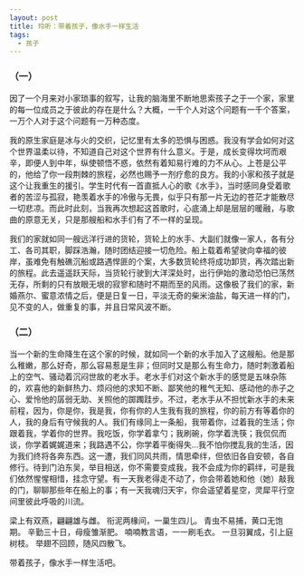 ```yaml
---
layout: post
title: 玲听：带着孩子，像水手一样生活
tags:
  - 孩子
---
```


### （一）

因了一个月来对小家琐事的叙写，让我的脑海里不断地思索孩子之于一个家，家里的每一位成员之于彼此的存在是什么？大概，一千个人对这个问题有一千个答案，一万个人对于这个问题有一万种态度。

我的原生家庭是冰与火的交织，记忆里有太多的恐惧与困惑。我没有学会如何对这个世界温柔以待，不知道自己对这个世界有什么意义。于是，成长变得坎坷而艰辛，即便人到中年，纵使顿悟不惑，依然有着知易行难的力不从心。上苍是公平的，他给了你一段荆棘的旅程，必然也赐予一剂疗愈的良方。我的小家和孩子就是这个让我重生的援引。学生时代有一首直抵人心的歌《水手》，当时感同身受着歌者的苦涩与孤寂，艳羡着水手的冷傲与无畏，似乎只有那一片无边的苍茫才能散尽一切悲凉。而此时此刻，当我再次想起这首歌时，心底涌上却是层层的暖融，与歌曲的原意无关，只是那艘船和水手们有了不一样的呈现。

我们的家就如同一艘远洋行进的货轮，货轮上的水手、大副们就像一家人，各有分工、各司其职，脚踩浩瀚，随时团结迎接一切危险。船上载着希望驶向幸福的彼岸，虽难免有触礁沉船或路遇悍匪的个案，大多数货轮终将成功卸货，再次踏出新的旅程。此去遥遥跃天际，当货轮行驶到大洋深处时，出行伊始的激动恐怕已荡然无存，所剩的只有放眼无垠的寂寥和随时不期而至的风雨。这像极了我们的家，新婚燕尔、蜜意浓情之后，便是日复一日，平淡无奇的柴米油盐，每天进一样的门，见不变的人，做重复的事，并且日常风波不断。



### （二）

当一个新的生命降生在这个家的时候，就如同一个新的水手加入了这艘船。他是那么稚嫩，那么好奇，那么容易惹是生非；但同时又是那么有生命力，随时刺激着船上的空气、骚动着沉闷世故的老水手。老水手们对这个新水手的感觉是五味杂陈的，欢喜他的新鲜热力、烦闷他的求知不断、鄙笑他的稚气无知、感动他的赤子之心、爱怜他的孱弱无助、关照他的踯躅跬步。不过，老水手从不担忧新水手的未来前程，因为，你是你，我是我，你有你的人生我有我的旅程，你的前方有等着你的人，我的身后有守候我的人。我们有缘同上一条船，我带着你，过着我的生活；你跟着我，学着你的世界。我吃饭，你学着拿勺；我刷碗，你学着洗筷；我侃侃而谈，你学着娓娓道来；我路遇不公，你学着平衡得失…我不怕你搅乱我的生活，因为我们终将各奔东西。这一遭，我们同风共雨，情思牵绊，但依旧各自安顿，各自修行。待到门泊东吴，举目相送，你不需要变成我，我不会成为你的羁绊，可是我们依然惺惺相惜，挂念守望。有一天我老得走不动了，你会带着她和他（她）敲我的门，聊聊那些年在船上的事；有一天我魂归天宇，你会遥望着星空，灵犀平行空间里彼此呼吸的川流。

梁上有双燕，翩翩雄与雌。
衔泥两椽间，一巢生四儿。
青虫不易捕，黄口无饱期。
辛勤三十日，母瘦雏渐肥。
喃喃教言语，一一刷毛衣。
一旦羽翼成，引上庭树枝。
举翅不回顾，随风四散飞。

带着孩子，像水手一样生活吧。

